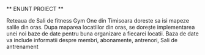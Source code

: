 ** ENUNT PROIECT **

Reteaua de Sali de fitness Gym One din Timisoara doreste sa isi mapeze salile din oras. Dupa maparea locatiilor din oras, se dorește implementarea  unei noi baze de date pentru buna organizare a fiecarei locatii. Baza de date va include informatii despre membri, abonamente, antrenori, Sali de antrenament
